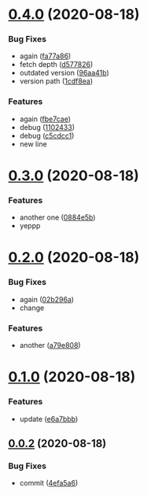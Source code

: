 # [0.4.0](https://github.com/branchvincent/playground/compare/v0.3.0...v0.4.0) (2020-08-18)

### Bug Fixes

- again ([fa77a86](https://github.com/branchvincent/playground/commit/fa77a86e6c22d37179d519a78d26e70b0892f439))
- fetch depth ([d577826](https://github.com/branchvincent/playground/commit/d5778266e40ed18a322313747031923c1923c910))
- outdated version ([96aa41b](https://github.com/branchvincent/playground/commit/96aa41b8831e087377cc01e52cd3fb3aed281dbd))
- version path ([1cdf8ea](https://github.com/branchvincent/playground/commit/1cdf8eaef253850f876ded2d3126b0c7f0d1bb1d))

### Features

- again ([fbe7cae](https://github.com/branchvincent/playground/commit/fbe7caea0145e55e52079e0b6b1dfe35b1e1d389))
- debug ([1102433](https://github.com/branchvincent/playground/commit/11024334f79440b8abb48e9b26dd8833e8b708ee))
- debug ([c5cdcc1](https://github.com/branchvincent/playground/commit/c5cdcc1bf93982c75b5f63b9ef93673a0564549f))
- new line

# [0.3.0](https://github.com/branchvincent/playground/compare/v0.2.0...v0.3.0) (2020-08-18)

### Features

- another one ([0884e5b](https://github.com/branchvincent/playground/commit/0884e5b0cd22e387a027ec1767e8c456a99db242))
- yeppp

# [0.2.0](https://github.com/branchvincent/playground/compare/v0.1.0...v0.2.0) (2020-08-18)

### Bug Fixes

- again ([02b296a](https://github.com/branchvincent/playground/commit/02b296a73d7aba8484d747d1ade9af23b55c19a0))
- change

### Features

- another ([a79e808](https://github.com/branchvincent/playground/commit/a79e8084f6bf2181fc52146732b1c926e280cc64))

# [0.1.0](https://github.com/branchvincent/playground/compare/v0.0.2...v0.1.0) (2020-08-18)

### Features

- update ([e6a7bbb](https://github.com/branchvincent/playground/commit/e6a7bbb99f021012f6fd0caf5546e1c44aefa344))

## [0.0.2](https://github.com/branchvincent/playground/compare/v0.0.1...v0.0.2) (2020-08-18)

### Bug Fixes

- commit ([4efa5a6](https://github.com/branchvincent/playground/commit/4efa5a61bd62e26f79e97c666970e3716fe0eb72))
